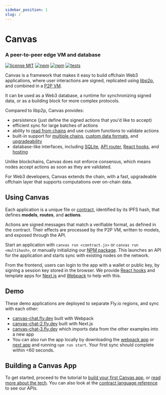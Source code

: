 ```yaml
---
sidebar_position: 1
slug: /
---
```


# Canvas

### A peer-to-peer edge VM and database

[![license MIT](https://img.shields.io/badge/License-MIT-brightgreen.svg)](https://opensource.org/licenses/MIT) [![npm](https://img.shields.io/npm/v/@canvas-js/core?color=33cd56&logo=npm)](https://www.npmjs.com/package/@canvas-js/core) [![npm](https://img.shields.io/github/last-commit/canvasxyz/canvas?color=33cd56&logo=github)](https://github.com/canvasxyz/canvas/tree/main/packages/core) [![tests](https://github.com/canvasxyz/canvas/actions/workflows/ci.yml/badge.svg)](https://github.com/canvasxyz/canvas/actions/workflows/ci.yml)

Canvas is a framework that makes it easy to build offchain Web3
applications, where user interactions are signed, replicated using
[libp2p](https://libp2p.io/), and combined in a [P2P VM](./docs/api).

It can be used as a Web3 database, a runtime for synchronizing signed
data, or as a building block for more complex protocols.

Compared to libp2p, Canvas provides:

* persistence (just define the signed actions that you'd like to accept)
* efficient sync for large batches of actions
* ability to [read from chains](./docs/api#contracts) and use custom functions to validate actions
* built-in support for [multiple chains](./docs/formats#chain-implementations), [custom data formats](./docs/custom), and [upgradeability](./docs/api#sources)
* database-like interfaces, including [SQLite](./docs/api#models), [API router](./docs/api#routes), [React hooks](./docs/canvas/packages/hooks), and [hosting](./docs/tutorial/canvas-hub)

Unlike blockchains, Canvas does not enforce consensus, which means
nodes accept actions as soon as they are validated.

For Web3 developers, Canvas extends the chain, with a fast,
upgradeable offchain layer that supports computations over on-chain
data.


## Using Canvas

Each application is a unique file or
[contract](./docs/tutorial/writing-a-canvas-contract), identified by its
IPFS hash, that defines **models**, **routes**, and **actions**.

Actions are signed messages that match a verifiable format, as
defined in the contract. Their effects are processed by the P2P VM,
written to models, and exposed through the API.

Start an application with `canvas run <contract.js>` or
`canvas run <multihash>`, or manually initializing our [NPM
package](./docs/canvas/packages/core). This launches an API
for the application and starts sync with existing nodes on the
network.

From the frontend, users can login to the app with a wallet or public key, by
signing a session key stored in the browser. We provide [React
hooks](https://www.npmjs.com/package/@canvas-js/hooks)
and template apps for
[Next.js](https://github.com/canvasxyz/canvas/tree/main/examples/chat-next)
and
[Webpack](https://github.com/canvasxyz/canvas/tree/main/examples/chat-webpack)
to help with this.


## Demo

These demo applications are deployed to separate Fly.io regions, and
sync with each other:

* [canvas-chat.fly.dev](https://canvas-chat.fly.dev/index.html) built with Webpack
* [canvas-chat-2.fly.dev](https://canvas-chat-2.fly.dev) built with Next.js
* [canvas-chat-3.fly.dev](https://canvas-chat-3.fly.dev) which imports data from the other examples into a new app
* You can also run the app locally by downloading the
  [webpack app](https://github.com/canvasxyz/canvas/tree/main/examples/chat-webpack)
  or [next app](https://github.com/canvasxyz/canvas/tree/main/examples/chat-next)
  and running `npm run start`. Your first sync should complete within <60 seconds.


## Building a Canvas App

To get started, proceed to the tutorial to [build your first Canvas
app](./docs/tutorial/writing-a-canvas-contract), or [read more about
the tech](./docs/architecture). You can also look at the
[contract language reference](./docs/api) to see our APIs.
